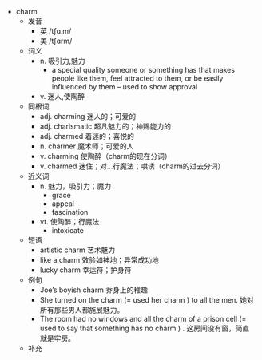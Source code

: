 - charm
  - 发音
    - 英 /tʃɑːm/
    - 美 /tʃɑrm/
  - 词义
    - n. 吸引力,魅力
      - a special quality someone or something has that makes people like them, feel attracted to them, or be easily influenced by them – used to show approval
    - v. 迷人,使陶醉
  - 同根词
    - adj. charming 迷人的；可爱的
    - adj. charismatic 超凡魅力的；神赐能力的
    - adj. charmed 着迷的；喜悦的
    - n. charmer 魔术师；可爱的人
    - v. charming 使陶醉（charm的现在分词）
    - v. charmed 迷住；对…行魔法；哄诱（charm的过去分词）
  - 近义词
    - n. 魅力，吸引力；魔力
      - grace
      - appeal
      - fascination
    - vt. 使陶醉；行魔法
      - intoxicate
  - 短语
    - artistic charm 艺术魅力
    - like a charm 效验如神地；异常成功地
    - lucky charm 幸运符；护身符
  - 例句
    - Joe’s boyish charm 乔身上的稚趣
    - She turned on the charm (= used her charm ) to all the men. 她对所有那些男人都施展魅力。
    - The room had no windows and all the charm of a prison cell (= used to say that something has no charm ) . 这房间没有窗，简直就是牢房。
  - 补充